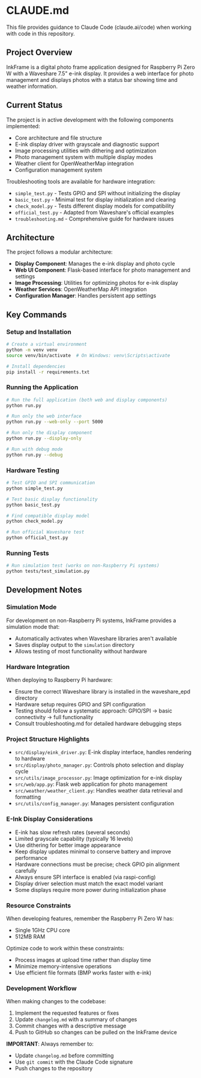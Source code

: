 # CLAUDE.md

This file provides guidance to Claude Code (claude.ai/code) when working with code in this repository.

## Project Overview

InkFrame is a digital photo frame application designed for Raspberry Pi Zero W with a Waveshare 7.5" e-ink display. It provides a web interface for photo management and displays photos with a status bar showing time and weather information.

## Current Status

The project is in active development with the following components implemented:
- Core architecture and file structure
- E-ink display driver with grayscale and diagnostic support
- Image processing utilities with dithering and optimization
- Photo management system with multiple display modes
- Weather client for OpenWeatherMap integration
- Configuration management system

Troubleshooting tools are available for hardware integration:
- `simple_test.py` - Tests GPIO and SPI without initializing the display
- `basic_test.py` - Minimal test for display initialization and clearing
- `check_model.py` - Tests different display models for compatibility
- `official_test.py` - Adapted from Waveshare's official examples
- `troubleshooting.md` - Comprehensive guide for hardware issues

## Architecture

The project follows a modular architecture:

- **Display Component**: Manages the e-ink display and photo cycle
- **Web UI Component**: Flask-based interface for photo management and settings
- **Image Processing**: Utilities for optimizing photos for e-ink display
- **Weather Services**: OpenWeatherMap API integration
- **Configuration Manager**: Handles persistent app settings

## Key Commands

### Setup and Installation

```bash
# Create a virtual environment
python -m venv venv
source venv/bin/activate  # On Windows: venv\Scripts\activate

# Install dependencies
pip install -r requirements.txt
```

### Running the Application

```bash
# Run the full application (both web and display components)
python run.py

# Run only the web interface
python run.py --web-only --port 5000

# Run only the display component
python run.py --display-only

# Run with debug mode
python run.py --debug
```

### Hardware Testing

```bash
# Test GPIO and SPI communication
python simple_test.py

# Test basic display functionality
python basic_test.py

# Find compatible display model
python check_model.py

# Run official Waveshare test
python official_test.py
```

### Running Tests

```bash
# Run simulation test (works on non-Raspberry Pi systems)
python tests/test_simulation.py
```

## Development Notes

### Simulation Mode

For development on non-Raspberry Pi systems, InkFrame provides a simulation mode that:
- Automatically activates when Waveshare libraries aren't available
- Saves display output to the `simulation` directory
- Allows testing of most functionality without hardware

### Hardware Integration

When deploying to Raspberry Pi hardware:
- Ensure the correct Waveshare library is installed in the waveshare_epd directory
- Hardware setup requires GPIO and SPI configuration
- Testing should follow a systematic approach: GPIO/SPI → basic connectivity → full functionality
- Consult troubleshooting.md for detailed hardware debugging steps

### Project Structure Highlights

- `src/display/eink_driver.py`: E-ink display interface, handles rendering to hardware
- `src/display/photo_manager.py`: Controls photo selection and display cycle
- `src/utils/image_processor.py`: Image optimization for e-ink display
- `src/web/app.py`: Flask web application for photo management
- `src/weather/weather_client.py`: Handles weather data retrieval and formatting
- `src/utils/config_manager.py`: Manages persistent configuration

### E-Ink Display Considerations

- E-ink has slow refresh rates (several seconds)
- Limited grayscale capability (typically 16 levels)
- Use dithering for better image appearance
- Keep display updates minimal to conserve battery and improve performance
- Hardware connections must be precise; check GPIO pin alignment carefully
- Always ensure SPI interface is enabled (via raspi-config)
- Display driver selection must match the exact model variant
- Some displays require more power during initialization phase

### Resource Constraints

When developing features, remember the Raspberry Pi Zero W has:
- Single 1GHz CPU core
- 512MB RAM

Optimize code to work within these constraints:
- Process images at upload time rather than display time
- Minimize memory-intensive operations
- Use efficient file formats (BMP works faster with e-ink)

### Development Workflow

When making changes to the codebase:
1. Implement the requested features or fixes
2. Update `changelog.md` with a summary of changes
3. Commit changes with a descriptive message
4. Push to GitHub so changes can be pulled on the InkFrame device

**IMPORTANT**: Always remember to:
- Update `changelog.md` before committing
- Use `git commit` with the Claude Code signature
- Push changes to the repository